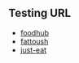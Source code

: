 ## Testing URL

- [foodhub](https://foodhub.co.uk/hillhead-pkwy/raj-bari-indian-takeawayrestaurant/ordernow)
- [fattoush](https://fattoushne4.co.uk/takeaways/Newcastle/NE4/shawarma-fattoush/menu)
- [just-eat](https://www.just-eat.co.uk/restaurants-shawarmafattoush-ne4/menu)
